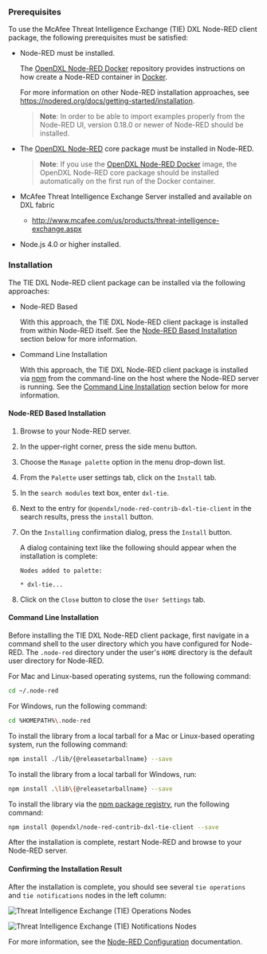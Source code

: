 ### Prerequisites

To use the McAfee Threat Intelligence Exchange (TIE) DXL Node-RED client
package, the following prerequisites must be satisfied:

* Node-RED must be installed.

  The [OpenDXL Node-RED Docker](https://github.com/opendxl/opendxl-node-red-docker)
  repository provides instructions on how create a Node-RED container in
  [Docker](https://www.docker.com/).

  For more information on other Node-RED installation approaches, see
  <https://nodered.org/docs/getting-started/installation>.

  > **Note**: In order to be able to import examples properly from the Node-RED
  > UI, version 0.18.0 or newer of Node-RED should be installed.

* The [OpenDXL Node-RED](https://github.com/opendxl/node-red-contrib-dxl) core
  package must be installed in Node-RED.

  > **Note**: If you use the
  > [OpenDXL Node-RED Docker](https://github.com/opendxl/opendxl-node-red-docker)
  > image, the OpenDXL Node-RED core package should be installed automatically
  > on the first run of the Docker container.

* McAfee Threat Intelligence Exchange Server installed and available on DXL fabric
  * <http://www.mcafee.com/us/products/threat-intelligence-exchange.aspx>

* Node.js 4.0 or higher installed.

### Installation

The TIE DXL Node-RED client package can be installed via the following
approaches:

* Node-RED Based

  With this approach, the TIE DXL Node-RED client package is installed from
  within Node-RED itself. See the
  [Node-RED Based Installation](#node-red-based-installation) section below for
  more information.

* Command Line Installation

  With this approach, the TIE DXL Node-RED client package is installed via
  [npm](https://docs.npmjs.com/) from the command-line on the host where the
  Node-RED server is running. See the
  [Command Line Installation](#command-line-installation) section below for more
  information.

#### Node-RED Based Installation

1. Browse to your Node-RED server.

1. In the upper-right corner, press the side menu button.

1. Choose the `Manage palette` option in the menu drop-down list.

1. From the `Palette` user settings tab, click on the `Install` tab.

1. In the `search modules` text box, enter `dxl-tie`.

1. Next to the entry for `@opendxl/node-red-contrib-dxl-tie-client` in the
   search results, press the `install` button.

1. On the `Installing` confirmation dialog, press the `Install` button.

   A dialog containing text like the following should appear when the
   installation is complete:

   ```
   Nodes added to palette:

   * dxl-tie...
   ```

1. Click on the `Close` button to close the `User Settings` tab.

#### Command Line Installation

Before installing the TIE DXL Node-RED client package, first navigate in a
command shell to the user directory which you have configured for Node-RED. The
`.node-red` directory under the user's `HOME` directory is the default user
directory for Node-RED.

For Mac and Linux-based operating systems, run the following command:

```sh
cd ~/.node-red
```

For Windows, run the following command:

```sh
cd %HOMEPATH%\.node-red
```

To install the library from a local tarball for a Mac or Linux-based operating
system, run the following command:

```sh
npm install ./lib/{@releasetarballname} --save
```

To install the library from a local tarball for Windows, run:

```sh
npm install .\lib\{@releasetarballname} --save
```

To install the library via the
[npm package registry](https://www.npmjs.com/package/@opendxl/node-red-contrib-dxl-tie-client),
run the following command:

```sh
npm install @opendxl/node-red-contrib-dxl-tie-client --save
```

After the installation is complete, restart Node-RED and browse to your
Node-RED server.

#### Confirming the Installation Result

After the installation is complete, you should see several `tie operations` and
`tie notifications` nodes in the left column:

![Threat Intelligence Exchange (TIE) Operations Nodes](images/tie-operations-nodes.png)

![Threat Intelligence Exchange (TIE) Notifications Nodes](images/tie-notifications-nodes.png)

For more information, see the
[Node-RED Configuration](https://nodered.org/docs/configuration) documentation.
